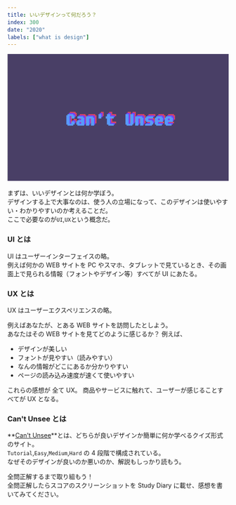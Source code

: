 ```yaml
---
title: いいデザインって何だろう？
index: 300
date: "2020"
labels: ["what is design"]
---
```


![cant-unsee](./img/cant-unsee.png)

まずは、いいデザインとは何か学ぼう。  
デザインする上で大事なのは、使う人の立場になって、このデザインは使いやすい・わかりやすいのか考えることだ。  
ここで必要なのが`UI`,`UX`という概念だ。

### UI とは

UI はユーザーインターフェイスの略。  
例えば何かの WEB サイトを PC やスマホ、タブレットで見ているとき、その画面上で見られる情報（フォントやデザイン等）すべてが UI にあたる。

### UX とは

UX はユーザーエクスペリエンスの略。

例えばあなたが、とある WEB サイトを訪問したとしよう。  
あなたはその WEB サイトを見てどのように感じるか？
例えば、

- デザインが美しい
- フォントが見やすい（読みやすい）
- なんの情報がどこにあるか分かりやすい
- ページの読み込み速度が速くて使いやすい

これらの感想が 全て UX。
商品やサービスに触れて、ユーザーが感じることすべてが UX となる。

### Can't Unsee とは

**[Can't Unsee](https://cantunsee.space/)**とは、どちらが良いデザインか簡単に何か学べるクイズ形式のサイト。  
`Tutorial`,`Easy`,`Medium`,`Hard` の 4 段階で構成されている。  
なぜそのデザインが良いのか悪いのか、解説もしっかり読もう。

全問正解するまで取り組もう！  
全問正解したらスコアのスクリーンショットを Study Diary に載せ、感想を書いてみてください。
